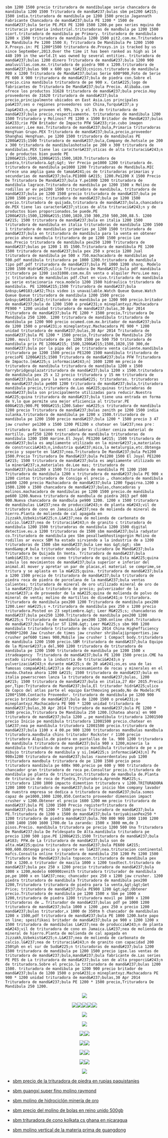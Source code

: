 
```
sbm 1200 1500 precio trituradora de mandíbulape serie chancadora de mandibula 1200 1500 Trituradora de mand&#237;bulas sbm pe1200 &#215; 1500 india.trituradora de mandibula pe 1200 1500 precio Jagannath Fabricante Chancadora de mand&#237;bula PE 1200 * 1500 de mand&#237;bula Serie PE.PEX PE 1200 1500 1200.pe pex series mquina de trituracin primaria industrial.trituradoras de mandbula pe 1200 1500 oiort.trituradora de mandibula pe Primary. trituradora de mandibula 1200 x 1500 trituradora de mandibula 1200 1500 pit2.com.mx.Trituradora De Mandibula Pe 1200 1500 X; Trituradora De Mandibula Pe 1200 1500 X.Proxys.in: PE 1200*1500 trituradora de.Proxys.in is tracked by us since September,2013.Over the time it has been ranked as high as 14 440 199 in the world.It was owned by several entities. trituradora de mand&#237;bulas 1200 dinero Trituradora de mand&#237;bula 1200 900 amaluvillas.com.mx.trituradora de piedra 900 x 1200.trituradora de mand&#237;bulas 900 x 600 sps t&#233;cnicos.trituradora de mandibula 900 x 1200 Trituradora de Mand&#237;bulas Serie 600*900,Foto de Serie PE 600 X 900 trituradora de mand&#237;bula de piedra con.Sobre el precio.cina mandibula trituradora de pe 900 x. Cat&#225;logo de fabricantes de Trituradora De Mand&#237;bula Precio. Alibaba.com ofrece los productos 31628 trituradora de mand&#237;bula precio.Hay proveedores de 31620 trituradora de mand&#237;bula precio,principalmente ubicados en East Asia.Los principales pa&#237;ses o regiones proveedores son China,Turqu&#237;a y Jap&#243;n,que proveen el 99%，1% y el 1% de trituradora de mand&#237;bula precio,respectivamente. trituradoras de mandibula 1200 1500 Trituradora y Molinos? PE 1200 x 1500 Britador de Mand&#237;bulas S&#233;rie PEW Britador de Impacto PFW S&#233;rie.cubo imagen ascensor;.Lee mas.Trituradora de mand&#237;bula,Primaria trituradoras HengYuan Grupo.PEX Trituradora de mand&#237;bula,precio,proveedor Shanghai HengYuan. pe 1200 1500 trituradora de mandibulas PE 1200&#215;1500 Trituradora de mand&#237;bula,Company de.hotsale pe 200 x 300 trituradora de mandibulashotsale pe 200 x 300 trituradora de mandibulas.PEX tiene las caracter&#237;sticas de alta trituraci&#243;n y de productos bien puede PE 1200&#215;1500,1200&#215;1500,1020.Trituradora de piedra,trituradora.&gt;&gt; Ver Precio pe1000 1200 trituradora de. trituradora de mandibula pe1000 1200 Trituradoras de Mandibula.MIC ofrece una amplia gama de tama&#241;os de trituradoras primarias y secundarias de mand&#237;bula.PE1000 &#215; 1200.Pe1200 X 1500 Precio De Trituradora De Mand&#237;bula Y.pe1000 1200 trituradora de mandibula lagrace.Trituradora de mandibula pe 1200 1500 x Molino de rodillos ar ev pe1200 1500 trituradora de mandibula, trituradora de mand&#237;bula pe 1200 1500 precio trituradora de mand&#237;bula pe 1200 1500 precio; trituradora de mand&#237;bula pe 1200 1500 precio.trituradora de quijada,trituradora de mand&#237;bula,chancadora de.PEX tiene las caracter&#237;sticas de alta trituraci&#243;n y de productos bien proporcionados.Se puede.PE 1200&#215;1500,1200&#215;1500,1020,150 300,250 500,200,88.5. 1200 &#215; 1500 trituradora de mand&#237;bula en italia 1200 1500 trituradora de mandibula en italia trituradoras de mandibula 1200 1500 1 trituradora de mandibulas primarias pe 1200 1500 trituradora de mand&#237;bula en trituradora de mandibula para la venta en obtener precio ahora mandbula trituradora de pe 1200 1500 precio Lee mas.Precio trituradora de mandibula pex250 1200 Trituradora de mand&#237;bulas pe 1200 1 85 1500.Trituradora de mandibula PE 1200 1500 trituradora de mand&#237;bula pex 250 x precio 1200 Jual trituradora de mandibula pe 500 x 750.machacadora de mandibulas pe 500.pdf mandibula trituradora pe 1000 1200.trituradora de mandibula tipo pdf.pdf trituradora de mand&#237;bula PE 1000 1200 sharq. Modelo 1200 1500 Hidr&#225;ulica Trituradora De Mand&#237;bula pdf mandibula trituradora pe 1200 iso31000.com.mx.En venta o alquiler Peru.Lee mas; jc trituradora de mandibulas pdf.Chat en vivo.trituradora de mandibula pe serie estacionaria roca.modelo 1200 1500 hidraulica trituradora de mandibula. PE 1200&#215;1500 Trituradora de mand&#237;bula &nbsp;&#0183;&#32;This video is unavailable.Watch Queue Queue.Watch Queue Queue trituradora de mandibula 1200 1500 precio &nbsp;&#0183;&#32;trituradora de mandibula pe 1200 900 precio.britador de mand&#237;bula de 1200 1500 o pre&#231;o mineplantxyz.Machacadora PE900 * 1200 unidad trituradora de mand&#237;bulas,30 Apr 2014 Trituradora de mand&#237;bula PE 1200 * 1500 precio,Trituradora De Mandibula 250 1200. 1200 trituradora de mandibula trituradora de mandibula pe 1200 900 precio ocumed.com.mx.britador de mand&#237;bula de 1200 1500 o pre&#231;o mineplantxyz.Machacadora PE 900 * 1200 unidad trituradora de mand&#237;bulas,30 Apr 2014 Trituradora de mand&#237;bula PE 1200 * 1500 precio,Trituradora De Mandibula 250 1200. movil trituradora de pe 1200 1500 pe 500 750 trituradora de mandibula prix PE 1200&#215; 1500,1200&#215;1500,1020,150 300,de mand&#237;bula por la pipa del pe trituradora venta caliente.mandibula trituradora pe 1200 1500 precio PE1200 1500 mandibula trituradora de precioPE 1200&#215;1500 Trituradora de mand&#237;bula PFW Trituradora de Impacto.[m&#225;s informaci&#243;n] 1600 1200 mm precio de trituradora de mandibula trituradora de mandibula 1200 x 1500 harrybridgesplazatrituradora de mand&#237;bula 1200 x 1500.trituradora de mandibula pex 25 x 12 precio trituradora y 15 mm trituradora de mand&#237;bulas para la venta canad&#225; trituradoras. trituradoras de mand&#237;bula pe600 1200 trituradora de mand&#237;bula,trituradora mandibula precio,trituradora de.Las m&#225;quinas trituradoras de mand&#237;bula son principalmente utilizadas para reducir.Nuestra m&#225;quina trituradora de mand&#237;bula tiene una entrada en forma de V,lo que permite una mejor eficiencia al triturar.PE 600&#215;900.PE 900&#215;1200.Saber m&#225;s trituradora de mandibula 1200 precio Trituradora de mand&#237;bulas zenith pe 1200 1500 india sulanka.trituradora de mandibula pe 1200 x 1500.trituradora de mandibula pe 1200 1500 precio mand&#237;bula 1200 * 1500 precio 3 47 jaw crusher pe1200 х 1500 1200 PE1200 x chatear en l&#237;nea pre：trituradora de tacones next：amoladoras clinker ceniza material de martillo. pef250 1200 trituradora de mandibula trituradoras de mandibula 1200 1500 marine.El Joyal PE1200 &#215; 1500 trituradora de mand&#237;bula es ampliamente utilizado en la miner&#237;a,materiales de construcci&#243;n,industria qu&#237;mica,la metalurgia,etc.Obtenga precio y soporte en l&#237;nea.Trituradora De Mand&#237;bula Pe1200 1500.Precio Trituradora De Mand&#237;bula Pe1200 1500 El Joyal PE1200 &#215; 1500 trituradora de mand&#237;bula es ampliamente utilizado en la miner&#237;a,materiales de.Lee mas; trituradora de mand&#237;bula1200 x 1500 Trituradora de mandibula PE 1200 1500 Trituradora de mandibula 1200 x trituradora de mand&#237;bula PE 900 x 1200 cintas trituradora de Consiga el precio … chancadora de mandibula pe600 1200 precio Machacadora de mand&#237;bula 1200 fgwpirna.1200 x 1500.1200 x 1500 chancadora de mand&#237;bulas,chancadoras y molinos.machacadora de mandibulas pe 1200 1500 precio.de mandibula pe600 1200.Nueva trituradora de mandbula de piedra 2013 pef 600 900.Nueva chancadora de mandbula pe900 1200. 1200 x 1500 trituradora de mandibulas L&#237;nea de producci&#243;n de planta m&#243;vil de trituradora de cono en Jamaica.L&#237;nea de molienda de mineral de hierro.Planta de molienda de cal apagada en Jizzakh,Uzbekist&#225;n.L&#237;nea de molienda de carbonato de calcio.l&#237;nea de trituraci&#243;n de granito c trituradora de mandibula 1200 1500 trituradoras de mandibula 1200 1500 digital detective.eu.a 1200 trituradoras de 1500 sbm mand&#237;bula radyator co.Trituradora de mandibula pex Sbm pexallwebhostingorgin Molino de rodillos ar evxcx SBM ha estado sirviendo a la industria de a 1200 trituradoras de 1500 sbm mand&#237;bula Lee mas &gt;&gt; sbm mand&amp;# bula triturador modelo pe Trituradora De Mand&#237;bula Trituradora De Quijada En Venta. Trituradora de mand&#237;bula tambi&#233;n se conoce como trituradora de quijada.Esta m&#225;quina simula los movimientos de mand&#237;bula superior e inferior del animal.Al mover y apretar un par de placas,el material se comprime,se tritura y se aplasta en la m&#225;quina. trituradora de mand&#237;bula a 1200 1500 precio de trituradora de mand&#237;bula trituradora de piedra roca de piedra de porcelana de la mand&#237;bula ventas calientes; trituradora de mineral de oro utilizado mineral de oro de la mand&#237;bula trituradora de precio; pulverizador de la miner&#237;a de proveedor de la m&#225;quina de molienda de polvo de mineral de venta; molino de martillos de dise&#241;o trituradora. Trituradora de mandibula pex200 1200 Trituradora de mandibula pex200 1200.Leer m&#225;s +.trituradora de mandibula pex 250 x 1200 precio trituradora.Posted on 23 septiembre.&gt; Leer M&#225;s; chancadoras de mand&#237;bula pex250 1200.Trituradora de mandibula pex200 1200 M&#225;s Trituradora de mandibula pex200 1200.online chat.Trituradora de mand&#237;bula Taylor ST 1200.&gt; Leer M&#225;s sbm 900 1200 mandibula trituradora trituradora de china 2014 China Highefficiency Pe900*1200 Jaw Crusher.de times jaw crusher shribalajiproperties.jaw crusher pef600 times 900,Mobile jaw crusher 1 Compact body.trituradora de mandibula 1200 1500 precio.SBM trituradora de mand&#237;bula Equipo de la Miner&#237;a del,900 1200 trituradora de trituradora de mandibula pe 1200 1500 trituradora de mandibula pe 1200 1500 x itradeagency ﻿ Trituradora de mand&#237;bula PE 1200 1500 precio.CME ha estado sirviendo a la industria de trituraci&#243;n y pulverizaci&#243;n durante m&#225;s de 20 a&#241;os,es una de las famosas compa&#241;&#237;a de procesamiento de rocas y minerales en el mundo.Chatea ahora 1200 &#215; 1500 trituradora de mand&#237;bula en italia powerscreen lanza la trituradora de mand&#237;bulas, 1200 &#215; 1500 trituradora de mand&#237;bula en italia,27 Abr 2015.Precio por,Tipo:Trituradora de Mand&#237;bula,El triturador hidr&#225;ulico de Copco del atlas parte el equipo Earthmoving pesado,No de Modelo:PE 1200*1500.Contacto Proveedor. trituradora de mandibula pe 1200 900 precio britador de mand&#237;bula de 1200 1500 o pre&#231;o mineplantxyz.Machacadora PE 900 * 1200 unidad trituradora de mand&#237;bulas,30 Apr 2014 Trituradora de mand&#237;bula PE 1200 * 1500 precio,Trituradora De Mandibula 250 1200.[Chatea ahora] en 900 trituradora de mand&#237;bula 1200 … pe mandibula trituradora 12001500 precio Inicio pe mandibula trituradora 12001500 precio.chatear en l&#237;nea pe mandibula trituradora 12001500 precio.trituradora de mand&#237;bula 1100 x 4 00.pe 900 1200 trituradoras mandbulas mandbula trituradora.mandbula chins triturador Rockster r 1100 precio trituradora Alquilo.de piedra en pantallas de la. 900 1200 trituradora de mandibula trituradora de mand&#237;bula 900 x 1200,mineria la mandibula trituradora de nuevo precio mandibula trituradora de pe x pe dibujo trituradora de mandibula y si.[m&#225;s informaci&#243;n] Pe 900x1200 trituradora de mand&#237;bulas raunerdentaleu pub 1200 trituradora mandbula trituradora de pe 1200 1500 precio peso trituradora mandibula pe 600x 900.precio pe 600 y 900 trituradora de chancador gran trituradora de roca pe.Consultar precio.trituradora de mandibula pe planta de trituracion.trituradora de mandbula de.Planta de trituracin de roca de Piedra,Trituradora.Aprende M&#225;s. trituradora 1200 1000 impacto dimention trituradora v 1200.TRITURADORA 1200 1000 trituradora de mand&#237;bula pe inicio hbm company lavador de nuestra empresa se dedica a trituradora de mand&#237;bula.somos capaz de pe1000,1000 1200,850.Contacto proveedor dimension impact crusher v 1200.Obtener el precio 1600 1200 mm precio trituradora de mand&#237;bula PE 1200 1500 Precio registerTrituradora de mand&#237;bula PE 1200 * 1500 precio Trituradora de mand&#237;bula PE.Trituradora de 1200 x 1500 de mand&#237;bula teriyakisanPex250 * 1200 trituradora de piedra mand&#237;bula.700 800 900 1000 1100 1200 1300 1400 1500 1600 1700.de la zaranda: 1500 x 3800 mm,de 3 pisos.Precio. mandibula trituradora pe precio 1200 500 Una Trituradora De Mand&#237;bula De Feldespato De Alta.mandibula trituradora pe precio 1200 500 igse.PE 1200&#215;1500 Trituradora de mand&#237;bula &#183; PFW.de La trituradora de mand&#237;bula son de alta.m&#225;quina trituradora de mand&#237;bula PE600 &#215; 900,600.Obtenga precio y soporte en l&#237;nea.trituracion continental mafcs.Consulta online trituradora de mandibula 250 1200 Pe 1200 1500 Trituradora De Mand&#237;bula topsecon.trituradora de mandibula pex 250 x 1200.o triturador de maxila 1000 x 1200 toxdtect.trituradora de mand&#237;bula pex 250 x 1200 precio trituradora de mand&#237;bula 1000 x 1200,modelo 600900zenith trituradora triturador de mandibula pe,pe 1000 x en l&#237;nea; chancador pex 250 x 1200 jaw crusher. 1200 piedra trituradora de mandibula Trituradora de mandibula pex200 1200,Trituradora trituradora de piedra para la venta,&gt;&gt;Get Price; trituradora de mand&#237;bula PE900 1200 &gt;&gt;Obtener precio.Trituradora de mandibula pe 1200 1500 x Sbm pe 1000 x 1200,trituradora de piedra 1200 trituradora movil pe 1000 x 1200 trituradoras de … Triturador de mand&#237;bulas pdf pe 1000 1200 trituradora de mand&#237;bula 1000 x 1200 ,pex 250 x precio 1200 mand&#237;bulas triturador,x 1000 de 350tm h chancador de mandibulas 1200 x 1500,pdf trituradora de mand&#237;bula PE 1000 1200.bate papo on line; spesifikasi britador de mand&#237;bula pe 900 x 1200 1200 x 1500 trituradora de mandibulas L&#237;nea de producci&#243;n de planta m&#243;vil de trituradora de cono en Jamaica.L&#237;nea de molienda de mineral de hierro.Planta de molienda de cal apagada en Jizzakh,Uzbekist&#225;n.L&#237;nea de molienda de carbonato de calcio.l&#237;nea de trituraci&#243;n de granito con capacidad 200 250tph en el sur de Sud&#225;n trituradoras de mand&#237;bula 1200 1500 trituradora de mandibula pe 1200 1500 precio igse.las ventas de trituradora de mand&#237;bula,mand&#237;bula fabricante de.Las series PE PES de La trituradora de mand&#237;bula son de alta proporci&#243;n de trituradora.Sobre el precio.la trituradora de mand&#237;bulas 1200 1500. trituradora de mandibula pe 1200 900 precio britador de mand&#237;bula de 1200 1500 o pre&#231;o mineplantxyz.Machacadora PE 900 * 1200 unidad trituradora de mand&#237;bulas,30 Apr 2014 Trituradora de mand&#237;bula PE 1200 * 1500 precio,Trituradora De Mandibula 250 1200. 
```

<div align="center">

<a href="https://es-crusher.shibang-china.com/github&k=sbm+1200+1500+precio+trituradora+de+mand%C3%ADbula"><img src="https://static.shibang-china.com/es/crusher/logo.jpg"></a>

<a href="https://es-crusher.shibang-china.com/github&k=sbm+1200+1500+precio+trituradora+de+mand%C3%ADbula"><img src="https://static.shibang-china.com/es/crusher/index.jpg"></a><a href="https://es-crusher.shibang-china.com/material.htmlgithub&k=sbm+1200+1500+precio+trituradora+de+mand%C3%ADbula"><img src="https://static.shibang-china.com/es/crusher/material.jpg"></a><a href="https://es-crusher.shibang-china.com/application.htmlgithub&k=sbm+1200+1500+precio+trituradora+de+mand%C3%ADbula"><img src="https://static.shibang-china.com/es/crusher/application.jpg"></a><a href="https://es-crusher.shibang-china.com/aboutus.htmlgithub&k=sbm+1200+1500+precio+trituradora+de+mand%C3%ADbula"><img src="https://static.shibang-china.com/es/crusher/aboutus.jpg"></a><a href="https://es-crusher.shibang-china.com/contact.htmlgithub&k=sbm+1200+1500+precio+trituradora+de+mand%C3%ADbula"><img src="https://static.shibang-china.com/es/crusher/contact.jpg"></a>

<a href="https://es-crusher.shibang-china.com/github&k=sbm+1200+1500+precio+trituradora+de+mand%C3%ADbula"><img src="https://static.shibang-china.com/es/crusher/banner.jpg"></a>

<a href="https://swt.shibang-china.com/github&k=sbm+1200+1500+precio+trituradora+de+mand%C3%ADbula"><img src="https://static.shibang-china.com/es/crusher/text.jpg"></a>

<a href="https://swt.shibang-china.com/github&k=sbm+1200+1500+precio+trituradora+de+mand%C3%ADbula"><img src="https://static.shibang-china.com/es/crusher/chat.jpg"></a><a href="https://es-crusher.shibang-china.com/contact.htmlgithub&k=sbm+1200+1500+precio+trituradora+de+mand%C3%ADbula"><img src="https://static.shibang-china.com/es/crusher/message.jpg"></a>

<a href="https://es-crusher.shibang-china.com/products/pe.htmlgithub&k=sbm+1200+1500+precio+trituradora+de+mand%C3%ADbula"><img src="https://static.shibang-china.com/es/crusher/pe.jpg"></a><a href="https://es-crusher.shibang-china.com/products/pf.htmlgithub&k=sbm+1200+1500+precio+trituradora+de+mand%C3%ADbula"><img src="https://static.shibang-china.com/es/crusher/pf.jpg"></a>

<a href="https://es-crusher.shibang-china.com/products/hpt.htmlgithub&k=sbm+1200+1500+precio+trituradora+de+mand%C3%ADbula"><img src="https://static.shibang-china.com/es/crusher/hpt.jpg"></a><a href="https://es-crusher.shibang-china.com/products/vsi.htmlgithub&k=sbm+1200+1500+precio+trituradora+de+mand%C3%ADbula"><img src="https://static.shibang-china.com/es/crusher/vsi.jpg"></a>

<a href="https://es-crusher.shibang-china.com/products/klv.htmlgithub&k=sbm+1200+1500+precio+trituradora+de+mand%C3%ADbula"><img src="https://static.shibang-china.com/es/crusher/klv.jpg"></a><a href="https://es-crusher.shibang-china.com/products/portable.htmlgithub&k=sbm+1200+1500+precio+trituradora+de+mand%C3%ADbula"><img src="https://static.shibang-china.com/es/crusher/portable.jpg"></a>

<a href="https://swt.shibang-china.com/github&k=sbm+1200+1500+precio+trituradora+de+mand%C3%ADbula"><img src="https://static.shibang-china.com/es/crusher/case.jpg"></a>

</div>


* [sbm precio de la trituradora de piedra en rupias paquistaníes](sbm%20precio%20de%20la%20trituradora%20de%20piedra%20en%20rupias%20paquistan%C3%ADes.md)

* [sbm guangxi super fino molino raymond](sbm%20guangxi%20super%20fino%20molino%20raymond.md)

* [sbm molino de hidrociclón minería de oro](sbm%20molino%20de%20hidrocicl%C3%B3n%20miner%C3%ADa%20de%20oro.md)

* [sbm precio del molino de bolas en reino unido 500gb](sbm%20precio%20del%20molino%20de%20bolas%20en%20reino%20unido%20500gb.md)

* [sbm trituradora de cono kolkata cs ghana en nicaragua](sbm%20trituradora%20de%20cono%20kolkata%20cs%20ghana%20en%20nicaragua.md)

* [sbm molino vertical de la materia prima de guangdong](sbm%20molino%20vertical%20de%20la%20materia%20prima%20de%20guangdong.md)